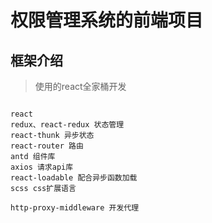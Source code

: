 # 权限管理系统的前端项目

## 框架介绍
> 使用的react全家桶开发
```text

react
redux、react-redux 状态管理
react-thunk 异步状态
react-router 路由
antd 组件库
axios 请求api库
react-loadable 配合异步函数加载
scss css扩展语言

http-proxy-middleware 开发代理


```
